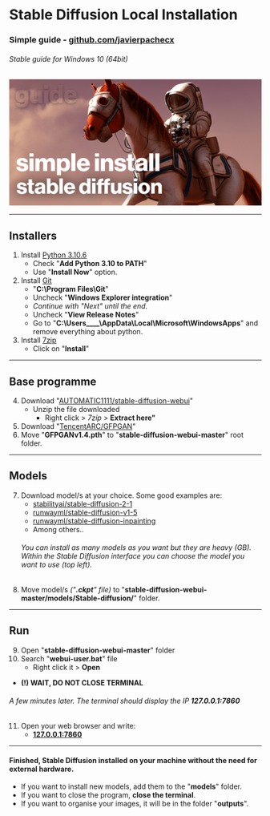 # Stable Diffusion Local Installation
### Simple guide - [github.com/javierpachecx](https://github.com/javierpachecx)
###### Stable guide for Windows 10 (64bit)
![cover](img.jpg)

---
## Installers
1. Install <a href="https://www.python.org/ftp/python/3.10.6/python-3.10.6-amd64.exe" target=_blank>Python 3.10.6</a>
    - Check "**Add Python 3.10 to PATH**"
    - Use "**Install Now**" option.
2. Install <a href="https://github.com/git-for-windows/git/releases/download/v2.39.0.windows.2/Git-2.39.0.2-64-bit.exe">Git</a>
    - "**C:\Program Files\Git**"
    - Uncheck "**Windows Explorer integration**"
    - *Continue with "Next" until the end.*
    - Uncheck "**View Release Notes**"
    - Go to "**C:\Users\____\AppData\Local\Microsoft\WindowsApps**" and remove everything about python.
3. Install <a href="https://www.7-zip.org/a/7z2201-x64.exe" target=_blank>7zip</a>
    - Click on "**Install**"
---
## Base programme
4. Download "<a href="https://github.com/AUTOMATIC1111/stable-diffusion-webui/archive/refs/heads/master.zip" target=_blank>AUTOMATIC1111/stable-diffusion-webui</a>"
    - Unzip the file downloaded
        - Right click > *7zip* > **Extract here"**
5. Download "<a href="https://github.com/TencentARC/GFPGAN/releases/download/v1.3.0/GFPGANv1.4.pth" target=_blank>TencentARC/GFPGAN</a>"
6. Move "**GFPGANv1.4.pth**" to "**stable-diffusion-webui-master**" root folder.
---
## Models
7. Download model/s at your choice. Some good examples are:
    - <a href="https://huggingface.co/stabilityai/stable-diffusion-2-1/resolve/main/v2-1_768-ema-pruned.ckpt" target=_blank>stabilityai/stable-diffusion-2-1</a>
    - <a href="https://huggingface.co/runwayml/stable-diffusion-v1-5/resolve/main/v1-5-pruned-emaonly.ckpt" target=_blank>runwayml/stable-diffusion-v1-5</a>
    - <a href="https://huggingface.co/runwayml/stable-diffusion-inpainting/resolve/main/sd-v1-5-inpainting.ckpt" target=_blank>runwayml/stable-diffusion-inpainting</a>
    - Among others..
    ###### You can install as many models as you want but they are heavy *(GB)*. Within the Stable Diffusion interface you can choose the model you want to use *(top left)*.
8. Move model/s *("**.ckpt**" file)* to "**stable-diffusion-webui-master/models/Stable-diffusion/**" folder.
---
## Run
9. Open "**stable-diffusion-webui-master**" folder
10. Search "**webui-user.bat**" file
    - Right click it > **Open**
- **(!) WAIT, DO NOT CLOSE TERMINAL**
###### A few minutes later. The terminal should display the IP **127.0.0.1:7860**
11. Open your web browser and write:
    - <a href="http://127.0.0.1:7860" target=_blank>**127.0.0.1:7860**</a>
---
#### Finished, Stable Diffusion installed on your machine without the need for external hardware.
- If you want to install new models, add them to the "**models**" folder.
- If you want to close the program, **close the terminal**.
- If you want to organise your images, it will be in the folder "**outputs**".
